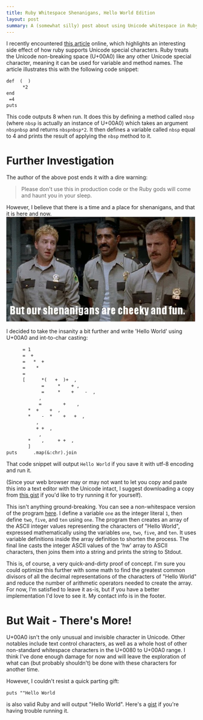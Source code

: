 ```yaml
---
title: Ruby Whitespace Shenanigans, Hello World Edition
layout: post
summary: A (somewhat silly) post about using Unicode whitespace in Ruby.
---
```


I recently encountered [this article](http://www.rubyinside.com/the-split-is-not-enough-whitespace-shenigans-for-rubyists-5980.html) online, which highlights an interesting side effect of how ruby supports Unicode special characters. Ruby treats the Unicode non-breaking space (U+00A0) like any other Unicode special character, meaning it can be used for variable and method names. The article illustrates this with the following code snippet:

    def  (  )
          *2
    end
     =4
    puts   

This code outputs 8 when run. It does this by defining a method called `nbsp` (where `nbsp` is actually an instance of U+00A0) which takes an argument `nbspnbsp` and returns `nbspnbsp*2`. It then defines a variable called `nbsp` equal to 4 and prints the result of applying the `nbsp` method to it.

Further Investigation
======================
The author of the above post ends it with a dire warning: 
> Please don't use this in production code or the Ruby gods will come and haunt you in your sleep. 

However, I believe that there is a time and a place for shenanigans, and that it is here and now.
<img src="/images/ruby-whitespace-shenanigans/shenanigans.gif" alt="shenanigans" />

I decided to take the insanity a bit further and write 'Hello World' using U+00A0 and int-to-char casting: 

          = 1
          =  + 
          =   *  + 
          =    *  
          = 
          [      *(   +  )+  , 
                 =     *    + , 
                 =     *    +    -  , 
                , 
                =        +    ,
            *  +    +  , 
            *    -  *    +   +  , 
               , 
               + +  , 
                , 
            *    ,     + +  , 
            ]
    puts      .map(&:chr).join

That code snippet will output `Hello World` if you save it with utf-8 encoding and run it.

(Since your web browser may or may not want to let you copy and paste this into a text editor with the Unicode intact, I suggest downloading a copy from [this gist](https://gist.github.com/qrohlf/7045823) if you'd like to try running it for yourself).

This isn't anything ground-breaking. You can see a non-whitespace version of the program [here](https://gist.github.com/qrohlf/7046060). I define a variable `one` as the integer literal `1`, then define `two`, `five`, and `ten` using `one`. The program then creates an array of the ASCII integer values representing the characters of "Hello World", expressed mathematically using the variables `one`, `two`, `five`, and `ten`. It uses variable definitions inside the array definition to shorten the process. The final line casts the integer ASCII values of the 'hw' array to ASCII characters, then joins them into a string and prints the string to Stdout.

This is, of course, a very quick-and-dirty proof of concept. I'm sure you could optimize this further with some math to find the greatest common divisors of all the decimal representations of the characters of "Hello World" and reduce the number of arithmetic operators needed to create the array. For now, I'm satisfied to leave it as-is, but if you have a better implementation I'd love to see it. My contact info is in the footer.

But Wait - There's More!
========================
U+00A0 isn't the only unusual and invisible character in Unicode. Other notables include text control characters, as well as a whole host of other non-standard whitespace characters in the U+0080 to U+00A0 range. I think I've done enough damage for now and will leave the exploration of what can (but probably shouldn't) be done with these characters for another time. 

However, I couldn't resist a quick parting gift:

    puts "‮dlroW olleH‭"

is also valid Ruby and will output "Hello World". Here's a [gist](https://gist.github.com/qrohlf/7058074) if you're having trouble running it.

